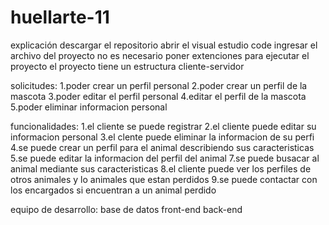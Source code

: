# huellarte-11
explicación 
descargar el repositorio
abrir el visual estudio code
ingresar el archivo del proyecto 
no es necesario poner extenciones para ejecutar el proyecto
el proyecto tiene un estructura cliente-servidor

solicitudes: 
1.poder crear un perfil personal
2.poder crear un perfil de la mascota
3.poder editar el perfil personal
4.editar el perfil de la mascota
5.poder eliminar informacion personal

funcionalidades:
1.el cliente se puede registrar
2.el cliente puede editar su informacion personal
3.el clente puede eliminar la informacion de su perfi
4.se puede crear un perfil para el animal describiendo sus caracteristicas
5.se puede editar la informacion del perfil del animal
7.se puede busacar al animal mediante sus caracteristicas 
8.el cliente puede ver los perfiles de otros animales  y lo animales que estan perdidos
9.se puede contactar con los encargados si encuentran a un animal perdido

equipo de desarrollo:
base de datos
front-end
back-end


